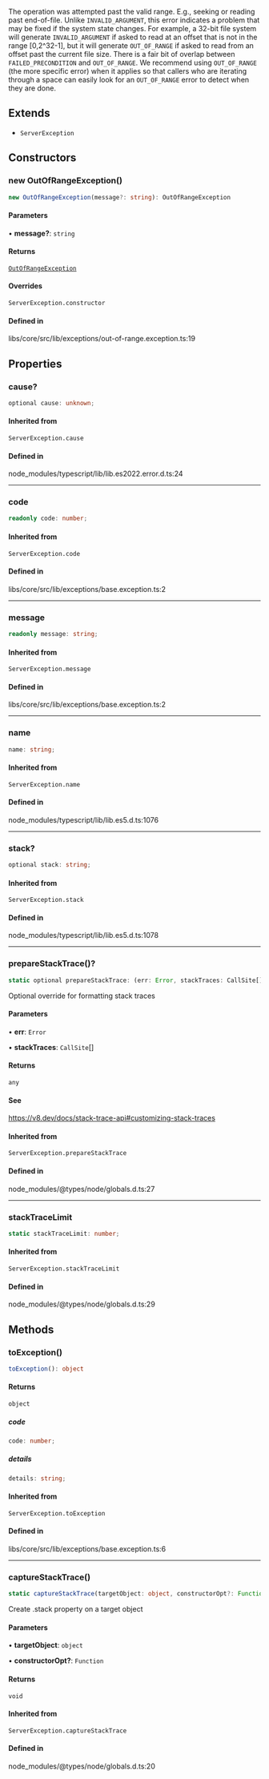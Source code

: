 The operation was attempted past the valid range. E.g., seeking or reading
past end-of-file. Unlike `INVALID_ARGUMENT`, this error indicates a problem
that may be fixed if the system state changes. For example, a 32-bit file
system will generate `INVALID_ARGUMENT` if asked to read at an offset that
is not in the range [0,2^32-1], but it will generate `OUT_OF_RANGE` if asked
to read from an offset past the current file size. There is a fair bit of
overlap between `FAILED_PRECONDITION` and `OUT_OF_RANGE`. We recommend using
`OUT_OF_RANGE` (the more specific error) when it applies so that callers who
are iterating through a space can easily look for an `OUT_OF_RANGE` error to
detect when they are done.

## Extends

- `ServerException`

## Constructors

### new OutOfRangeException()

```ts
new OutOfRangeException(message?: string): OutOfRangeException
```

#### Parameters

• **message?**: `string`

#### Returns

[`OutOfRangeException`](/docs/api/exceptions/OutOfRangeException.md)

#### Overrides

`ServerException.constructor`

#### Defined in

libs/core/src/lib/exceptions/out-of-range.exception.ts:19

## Properties

### cause?

```ts
optional cause: unknown;
```

#### Inherited from

`ServerException.cause`

#### Defined in

node\_modules/typescript/lib/lib.es2022.error.d.ts:24

***

### code

```ts
readonly code: number;
```

#### Inherited from

`ServerException.code`

#### Defined in

libs/core/src/lib/exceptions/base.exception.ts:2

***

### message

```ts
readonly message: string;
```

#### Inherited from

`ServerException.message`

#### Defined in

libs/core/src/lib/exceptions/base.exception.ts:2

***

### name

```ts
name: string;
```

#### Inherited from

`ServerException.name`

#### Defined in

node\_modules/typescript/lib/lib.es5.d.ts:1076

***

### stack?

```ts
optional stack: string;
```

#### Inherited from

`ServerException.stack`

#### Defined in

node\_modules/typescript/lib/lib.es5.d.ts:1078

***

### prepareStackTrace()?

```ts
static optional prepareStackTrace: (err: Error, stackTraces: CallSite[]) => any;
```

Optional override for formatting stack traces

#### Parameters

• **err**: `Error`

• **stackTraces**: `CallSite`[]

#### Returns

`any`

#### See

https://v8.dev/docs/stack-trace-api#customizing-stack-traces

#### Inherited from

`ServerException.prepareStackTrace`

#### Defined in

node\_modules/@types/node/globals.d.ts:27

***

### stackTraceLimit

```ts
static stackTraceLimit: number;
```

#### Inherited from

`ServerException.stackTraceLimit`

#### Defined in

node\_modules/@types/node/globals.d.ts:29

## Methods

### toException()

```ts
toException(): object
```

#### Returns

`object`

##### code

```ts
code: number;
```

##### details

```ts
details: string;
```

#### Inherited from

`ServerException.toException`

#### Defined in

libs/core/src/lib/exceptions/base.exception.ts:6

***

### captureStackTrace()

```ts
static captureStackTrace(targetObject: object, constructorOpt?: Function): void
```

Create .stack property on a target object

#### Parameters

• **targetObject**: `object`

• **constructorOpt?**: `Function`

#### Returns

`void`

#### Inherited from

`ServerException.captureStackTrace`

#### Defined in

node\_modules/@types/node/globals.d.ts:20
